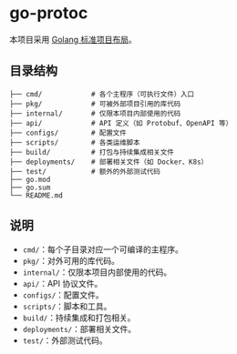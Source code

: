 # go-protoc

本项目采用 [Golang 标准项目布局](https://github.com/golang-standards/project-layout)。

## 目录结构

```
├── cmd/            # 各个主程序（可执行文件）入口
├── pkg/            # 可被外部项目引用的库代码
├── internal/       # 仅限本项目内部使用的代码
├── api/            # API 定义（如 Protobuf、OpenAPI 等）
├── configs/        # 配置文件
├── scripts/        # 各类运维脚本
├── build/          # 打包与持续集成相关文件
├── deployments/    # 部署相关文件（如 Docker、K8s）
├── test/           # 额外的外部测试代码
├── go.mod
├── go.sum
└── README.md
```

## 说明
- `cmd/`：每个子目录对应一个可编译的主程序。
- `pkg/`：对外可用的库代码。
- `internal/`：仅限本项目内部使用的代码。
- `api/`：API 协议文件。
- `configs/`：配置文件。
- `scripts/`：脚本和工具。
- `build/`：持续集成和打包相关。
- `deployments/`：部署相关文件。
- `test/`：外部测试代码。 